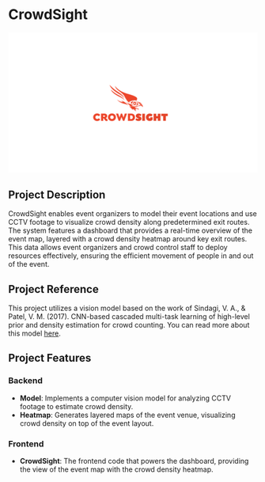 # CrowdSight

<img src="./crowdsight/src/assets/Nomura%20A1%20(1).png" alt="CrowdSight Dashboard" width="600"/>

## Project Description

CrowdSight enables event organizers to model their event locations and use CCTV footage to visualize crowd density along predetermined exit routes. The system features a dashboard that provides a real-time overview of the event map, layered with a crowd density heatmap around key exit routes. This data allows event organizers and crowd control staff to deploy resources effectively, ensuring the efficient movement of people in and out of the event.

## Project Reference

This project utilizes a vision model based on the work of Sindagi, V. A., & Patel, V. M. (2017). CNN-based cascaded multi-task learning of high-level prior and density estimation for crowd counting. You can read more about this model [here](https://doi.org/10.48550/arXiv.1707.09605).

## Project Features

### Backend
- **Model**: Implements a computer vision model for analyzing CCTV footage to estimate crowd density.
- **Heatmap**: Generates layered maps of the event venue, visualizing crowd density on top of the event layout.

### Frontend
- **CrowdSight**: The frontend code that powers the dashboard, providing the view of the event map with the crowd density heatmap.
